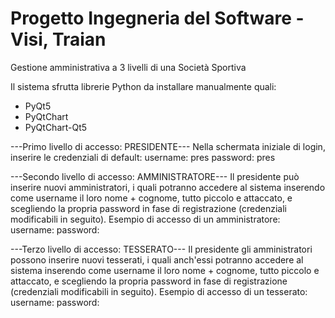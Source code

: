 # Progetto Ingegneria del Software - Visi, Traian
Gestione amministrativa a 3 livelli di una Società Sportiva

Il sistema sfrutta librerie Python da installare manualmente quali:

- PyQt5
- PyQtChart
- PyQtChart-Qt5

---Primo livello di accesso: PRESIDENTE---
Nella schermata iniziale di login, inserire le credenziali di default:
username: pres
password: pres

---Secondo livello di accesso: AMMINISTRATORE---
Il presidente può inserire nuovi amministratori, i quali potranno accedere al sistema inserendo come username il loro nome + cognome, tutto piccolo e attaccato, e scegliendo la propria password in fase di registrazione (credenziali modificabili in seguito).
Esempio di accesso di un amministratore:
username:
password:

---Terzo livello di accesso: TESSERATO---
Il presidente gli amministratori possono inserire nuovi tesserati, i quali anch'essi potranno accedere al sistema inserendo come username il loro nome + cognome, tutto piccolo e attaccato, e scegliendo la propria password in fase di registrazione (credenziali modificabili in seguito). 
Esempio di accesso di un tesserato:
username:
password:
